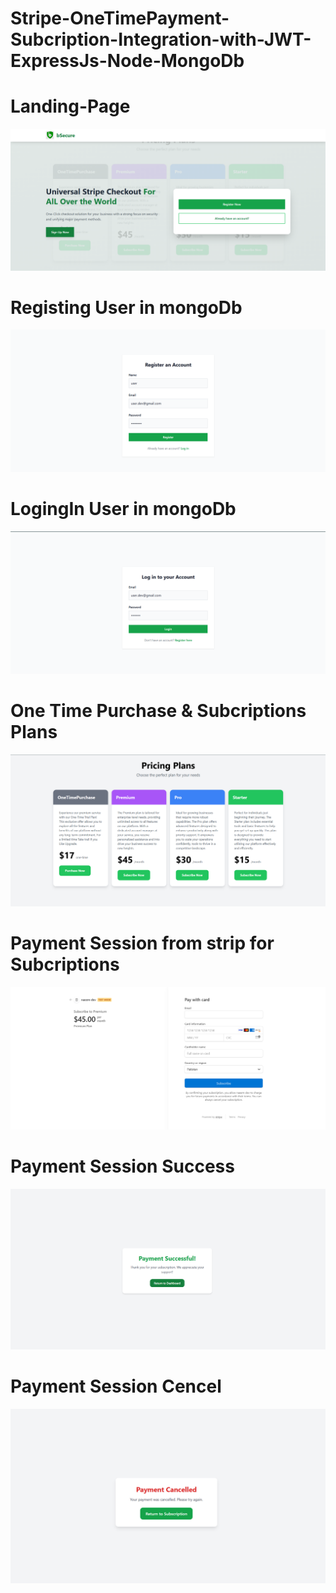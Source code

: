 # Stripe-OneTimePayment-Subcription-Integration-with-JWT-ExpressJs-Node-MongoDb

# Landing-Page
<img src="./Auth-frontend/src/assets/previews/LANDING PAGE.png">

# Registing User in mongoDb 
<img src="./Auth-frontend/src/assets/previews/Registring User with mongoDb.png">

# LogingIn User in mongoDb 
<img src="./Auth-frontend/src/assets/previews/Login User .png">

# One Time Purchase & Subcriptions Plans
<img src="./Auth-frontend/src/assets/previews/pricingplans.png">

# Payment Session from strip for Subcriptions
<img src="./Auth-frontend/src/assets/previews/premium plan .png">

# Payment Session Success
<img src="./Auth-frontend/src/assets/previews/payment success.png">

# Payment Session Cencel
<img src="./Auth-frontend/src/assets/previews/payment cencel.png">
